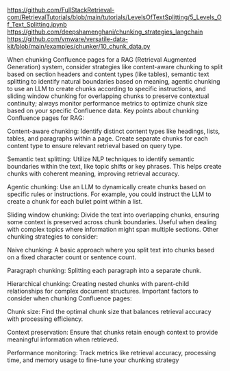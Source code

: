 https://github.com/FullStackRetrieval-com/RetrievalTutorials/blob/main/tutorials/LevelsOfTextSplitting/5_Levels_Of_Text_Splitting.ipynb
https://github.com/deepshamenghani/chunking_strategies_langchain
https://github.com/vmware/versatile-data-kit/blob/main/examples/chunker/10_chunk_data.py


When chunking Confluence pages for a RAG (Retrieval Augmented Generation) system, consider strategies like content-aware chunking to split based on section headers and content types (like tables), semantic text splitting to identify natural boundaries based on meaning, agentic chunking to use an LLM to create chunks according to specific instructions, and sliding window chunking for overlapping chunks to preserve contextual continuity; always monitor performance metrics to optimize chunk size based on your specific Confluence data. 
Key points about chunking Confluence pages for RAG:

Content-aware chunking:
Identify distinct content types like headings, lists, tables, and paragraphs within a page. 
Create separate chunks for each content type to ensure relevant retrieval based on query type. 

Semantic text splitting:
Utilize NLP techniques to identify semantic boundaries within the text, like topic shifts or key phrases. 
This helps create chunks with coherent meaning, improving retrieval accuracy. 

Agentic chunking:
Use an LLM to dynamically create chunks based on specific rules or instructions. 
For example, you could instruct the LLM to create a chunk for each bullet point within a list. 

Sliding window chunking:
Divide the text into overlapping chunks, ensuring some context is preserved across chunk boundaries. 
Useful when dealing with complex topics where information might span multiple sections. 
Other chunking strategies to consider:

Naive chunking: A basic approach where you split text into chunks based on a fixed character count or sentence count. 

Paragraph chunking: Splitting each paragraph into a separate chunk. 

Hierarchical chunking: Creating nested chunks with parent-child relationships for complex document structures. 
Important factors to consider when chunking Confluence pages:

Chunk size:
Find the optimal chunk size that balances retrieval accuracy with processing efficiency. 

Context preservation:
Ensure that chunks retain enough context to provide meaningful information when retrieved. 

Performance monitoring:
Track metrics like retrieval accuracy, processing time, and memory usage to fine-tune your chunking strategy
